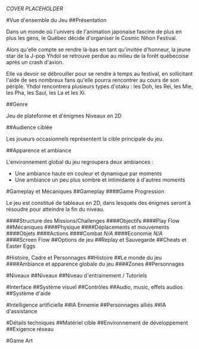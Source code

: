 _COVER PLACEHOLDER_

#Vue d'ensemble du Jeu
##Présentation

Dans un monde où l'univers de l'animation japonaise fascine de plus en plus les gens, le Québec décide d'organiser le Cosmic Nihon Festival. 

Alors qu'elle compte se rendre là-bas en tant qu'invitée d'honneur, la jeune star de la J-pop Yhdol se retrouve perdue au milieu de la forêt québecoise après un crash d'avion. 

Elle va devoir se débrouiller pour se rendre à temps au festival, en sollicitant l'aide de ses nombreux fans qu'elle pourra rencontrer au cours de son périple. Yhdol rencontrera plusieurs types d'otaku : les Doh, les Rei, les Mie, les Pha, les Saul, les La et les Xi.

##Genre

Jeu de plateforme et d'énigmes
Niveaux en 2D

##Audience ciblée

Les joueurs occasionnels représentent la cible principale du jeu.

##Apparence et ambiance

L'environnement global du jeu regroupera deux ambiances : 
- Une ambiance haute en couleur et dynamique par moments
- Une ambiance un peu plus sombre et intimidante à d'autres moments

#Gameplay et Mécaniques
##Gameplay
####Game Progression

Le jeu est constitué de tableaux en 2D, dans lesquels des énigmes seront à résoudre pour atteindre la fin du niveau.

####Structure des Missions/Challenges
####Objectifs
####Play Flow
##Mécaniques
####Physique
####Déplacements et mouvements
####Objets
####Actions
####Combat
_N/A_
####Economie
_N/A_
####Screen Flow
##Options de jeu
##Replay et Sauvegarde
##Cheats et Easter Eggs

#Histoire, Cadre et Personnages
##Histoire
##Le monde du jeu
####Ambiance et apparence globale du jeu
####Zones
##Personnages

#Niveaux
##Niveaux
##Niveau d'entrainement / Tutoriels

#Interface
##Système visuel
##Contrôles
##Audio, music, effets audios
##Système d'aide

#Intelligence artificielle 
##IA Ennemie
##Personnages alliés
##IA d'assistance

#Détails techniques
##Matériel cible
##Environnement de développement
##Exigence réseau

#Game Art